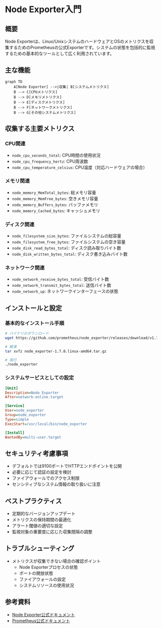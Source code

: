 # Node Exporter入門

## 概要
Node Exporterは、Linux/UnixシステムのハードウェアとOSのメトリクスを収集するためのPrometheusの公式Exporterです。システムの状態を包括的に監視するための基本的なツールとして広く利用されています。

## 主な機能
```mermaid
graph TD
    A[Node Exporter] -->|収集| B[システムメトリクス]
    B --> C[CPUメトリクス]
    B --> D[メモリメトリクス]
    B --> E[ディスクメトリクス]
    B --> F[ネットワークメトリクス]
    B --> G[その他システムメトリクス]
```

## 収集する主要メトリクス

### CPU関連
- `node_cpu_seconds_total`: CPU時間の使用状況
- `node_cpu_frequency_hertz`: CPU周波数
- `node_cpu_temperature_celsius`: CPU温度（対応ハードウェアの場合）

### メモリ関連
- `node_memory_MemTotal_bytes`: 総メモリ容量
- `node_memory_MemFree_bytes`: 空きメモリ容量
- `node_memory_Buffers_bytes`: バッファメモリ
- `node_memory_Cached_bytes`: キャッシュメモリ

### ディスク関連
- `node_filesystem_size_bytes`: ファイルシステムの総容量
- `node_filesystem_free_bytes`: ファイルシステムの空き容量
- `node_disk_read_bytes_total`: ディスク読み取りバイト数
- `node_disk_written_bytes_total`: ディスク書き込みバイト数

### ネットワーク関連
- `node_network_receive_bytes_total`: 受信バイト数
- `node_network_transmit_bytes_total`: 送信バイト数
- `node_network_up`: ネットワークインターフェースの状態

## インストールと設定

### 基本的なインストール手順
```bash
# バイナリのダウンロード
wget https://github.com/prometheus/node_exporter/releases/download/v1.7.0/node_exporter-1.7.0.linux-amd64.tar.gz

# 解凍
tar xvfz node_exporter-1.7.0.linux-amd64.tar.gz

# 実行
./node_exporter
```

### システムサービスとしての設定
```ini
[Unit]
Description=Node Exporter
After=network-online.target

[Service]
User=node_exporter
Group=node_exporter
Type=simple
ExecStart=/usr/local/bin/node_exporter

[Install]
WantedBy=multi-user.target
```

## セキュリティ考慮事項
- デフォルトでは9100ポートでHTTPエンドポイントを公開
- 必要に応じて認証の設定を検討
- ファイアウォールでのアクセス制限
- センシティブなシステム情報の取り扱いに注意

## ベストプラクティス
- 定期的なバージョンアップデート
- メトリクスの保持期間の最適化
- アラート閾値の適切な設定
- 監視対象の重要度に応じた収集間隔の調整

## トラブルシューティング
- メトリクスが収集できない場合の確認ポイント
  - Node Exporterプロセスの状態
  - ポートの開放状態
  - ファイアウォールの設定
  - システムリソースの使用状況

## 参考資料
- [Node Exporter公式ドキュメント](https://github.com/prometheus/node_exporter)
- [Prometheus公式ドキュメント](https://prometheus.io/docs/guides/node-exporter/) 
